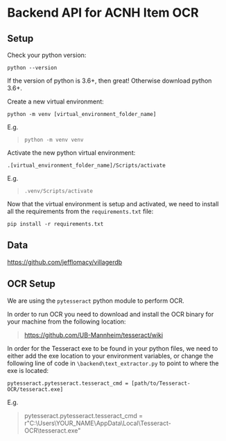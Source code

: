 # Backend API for ACNH Item OCR

## Setup

Check your python version:

```
python --version
```

If the version of python is 3.6+, then great! Otherwise download python 3.6+.

Create a new virtual environment:

```
python -m venv [virtual_environment_folder_name]
```

E.g.

> `python -m venv venv`

Activate the new python virtual environment:

```
.[virtual_environment_folder_name]/Scripts/activate
```

E.g.

> `.venv/Scripts/activate`

Now that the virtual environment is setup and activated, we need to install all the requirements from the `requirements.txt` file:

```
pip install -r requirements.txt
```

## Data

https://github.com/jefflomacy/villagerdb

## OCR Setup

We are using the `pytesseract` python module to perform OCR.

In order to run OCR you need to download and install the OCR binary for your machine from the following location:

> https://github.com/UB-Mannheim/tesseract/wiki


In order for the Tesseract exe to be found in your python files, we need to either add the exe location to your environment variables, or change the following line of code in `\backend\text_extractor.py` to point to where the exe is located:

```
pytesseract.pytesseract.tesseract_cmd = [path/to/Tesseract-OCR/tesseract.exe]
```

E.g.

> pytesseract.pytesseract.tesseract_cmd = r"C:\Users\YOUR_NAME\AppData\Local\Tesseract-OCR\tesseract.exe"
